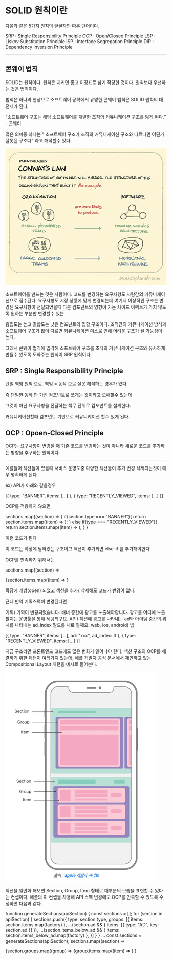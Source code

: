 # SOLID 원칙이란

다음과 같은 5가지 원칙의 앞글자만 따온 단어이다.

SRP : Single Responsibility Principle
OCP : Open/Closed Principle
LSP : Liskov Substitution Principle
ISP : Interface Segregation Principle
DIP : Dependency Inversion Principle

---

## 콘웨이 법칙

SOLID는 원칙이다. 원칙은 지키면 좋고 이정표로 삼기 적당한 것이다.
원칙보다 우선하는 것은 법칙이다.

법칙은 하나의 현상으로 소프트웨어 공학에서 유명한 콘웨이 법칙은 SOLID 원칙의 대전제가 된다.

“소프트웨어 구조는 해당 소프트웨어를 개발한 조직의 커뮤니케이션 구조를 닮게 된다.” - 콘웨이

많은 의미중 하나는 " 소프트웨어 구조가 조직의 커뮤니케이션 구조와 다르다면 어딘가 잘못된 구조다" 라고 해석할수 있다.

![alt text](image.png)

소프트웨어를 만드는 것은 사람이다. 코드를 변경하는 요구사항도 사람간의 커뮤니케이션으로 접수된다.
요구사항도 시장 상황에 맞게 변경되는데 여기서 이상적인 구조는
변경된 요구사항이 전달되었을때 다른 컴포넌트의 영향이 가는 사이드 이펙트가 가지 않도록
원하는 부분만 변경할수 있는

응집도는 높고 결합도는 낮은 컴포넌트의 집합 구조이다. 조직간의 커뮤니케이션 방식과 소프트웨어 구조가 많이 다르면
커뮤니케이션 미스로 인해 어려운 구조가 될 가능성이 높다.

그래서 콘웨이 법칙에 입각해 소프트웨어 구조를 조직의 커뮤니케이션 구조와 유사하게 만들수 있도록 도와주는 원칙이
SRP 원칙이다.

## SRP : Single Responsibility Principle

단일 책임 원칙 으로.
책임 = 동작 으로 잘못 해석하는 경우가 있다.

즉 단일한 동작 만 가진 컴포넌트로 쪼개는 것이라고 오해할수 있는데

그것이 아닌 요구사항을 전달하는 책무 단위로 컴포넌트를 설계한다.

커뮤니케이션할때 컴포넌트 기반으로 커뮤니케이션 할수 있게 된다.

## OCP : Opoen-Closed Principle

OCP는 요구사항이 변경될 때 기존 코드를 변경하는 것이 아니라 새로운 코드를 추가하는 방향을 추구하는 원칙이다.

---

예를들어 섹션들이 있을때 서비스 운영도중 다양한 섹션들이 추가 변경 삭제되는것이 매우 명확하게 된다.

ex)
API가 아래와 같을경우

[{
type: "BANNER",
items: [...]
},
{
type: "RECENTLY_VIEWED",
items: [...]
}]

OCP를 적용하지 않으면

sections.map((section) => {
if(section.type === "BANNER"){
return section.items.map((item) => <Banner item={item} />);
} else if(type === "RECENTLY_VIEWED"){
return section.items.map((item) => <PosterView item={item} />);
}
}

이런 코드가 된다

이 코드는 확장에 닫혀있는 구조이고 섹션이 추가되면 else-if 를 추가해야한다.

OCP를 만족하기 위해서는

sections.map((section) =>

  <Section section={section}>
    {section.items.map((item) => 
      <Item section={section} item={item} />
    }
  </Section>

확장에 개방(open) 되었고 섹션을 추가/ 삭제해도 코드가 변경이 없다.

근데 만약 기획스팩이 변경된다면

기획) 기획이 변경되었습니다. 배너 중간에 광고를 노출해야합니다. 광고를 어디에 노출할지는 운영툴을 통해 세팅되구요.
API) 섹션에 광고를 나타내는 ad와 아이템 중간의 위치를 나타내는 ad_index 필드를 새로 팔께요.
web, ios, android) 넵

[{
type: "BANNER",
items: [...],
ad: "xxx",
ad_index: 3
},
{
type: "RECENTLY_VIEWED",
items: [...]
}]

지금 구조라면 프론트엔드 코드에도 많은 변화가 일어나야 한다.
섹션 구조의 OCP를 해결하기 위한 패턴이 여러가지 있는데, 애플 개발자 공식 문서에서 제안하고 있는 Compositional Layout 패턴을 예시로 들어본다.

![alt text](image-1.png)

섹션을 일반화 해보면 Section, Group, Item 형태로 대부분의 모습을 표현할 수 있다는 컨셉이다. 애플의 이 컨셉을 차용해 API 스펙 변경에도 OCP를 만족할 수 있도록 수정하면 다음과 같다.

function generateSections(apiSection) {
const sections = [];
for (section in apiSection) {
sections.push({
type: section.type,
groups: [{
items: section.items.map(factory)
}, ...(section.ad && {
items: [{
type: "AD",
key: section.ad
}]
}), ...(section.items_below_ad && {
items: section.items_below_ad.map(factory)
},
}]
}
}
...
const sections = generateSections(apiSection);
sections.map((section) =>

  <Section section={section}>
    {section.groups.map((group) => 
      <Group group={group}>
        {group.items.map((item) => 
          <Item item={item} />}
      </Group>}
  </Section>
